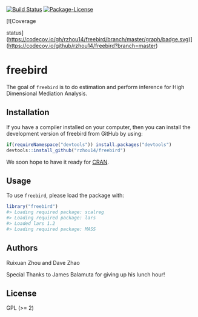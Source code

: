 
<!-- README.md is generated from README.Rmd. Please edit that file -->

[![Build
Status](https://travis-ci.org/rzhou14/freebird.svg)](https://travis-ci.org/rzhou14/freebird)
[![Package-License](http://img.shields.io/badge/license-GPL%20\(%3E=2\)-brightgreen.svg?style=flat)](http://www.gnu.org/licenses/gpl-2.0.html)
<!--
[![CRAN Version Badge](http://www.r-pkg.org/badges/version/freebird)](https://cran.r-project.org/package=freebird)
[![CRAN Status](https://cranchecks.info/badges/worst/freebird)](https://cran.r-project.org/web/checks/check_results_freebird.html)
[![RStudio CRAN Mirror's Monthly Downloads](http://cranlogs.r-pkg.org/badges/freebird?color=brightgreen)](http://www.r-pkg.org/pkg/freebird)
[![RStudio CRAN Mirror's Total Downloads](http://cranlogs.r-pkg.org/badges/grand-total/freebird?color=brightgreen)](http://www.r-pkg.org/pkg/freebird)
--> [![Coverage
status](https://codecov.io/gh/rzhou14/freebird/branch/master/graph/badge.svg)](https://codecov.io/github/rzhou14/freebird?branch=master)

# freebird

The goal of `freebird` is to do estimation and perform inference for
High Dimensional Mediation Analysis.

## Installation

If you have a compiler installed on your computer, then you can install
the development version of freebird from GitHub by using:

``` r
if(requireNamespace("devtools")) install.packages("devtools")
devtools::install_github("rzhou14/freebird")
```

We soon hope to have it ready for [CRAN](https://CRAN.R-project.org).

<!--- with:

``` r
install.packages("freebird")
```

-->

## Usage

To use `freebird`, please load the package with:

``` r
library("freebird")
#> Loading required package: scalreg
#> Loading required package: lars
#> Loaded lars 1.2
#> Loading required package: MASS
```

## Authors

Ruixuan Zhou and Dave Zhao

Special Thanks to James Balamuta for giving up his lunch hour\!

## License

GPL (\>= 2)
